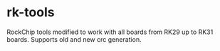 rk-tools
========

RockChip tools modified to work with all boards from RK29 up to RK31 boards.
Supports old and new crc generation.

